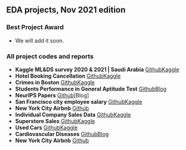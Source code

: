 ## EDA projects, Nov 2021 edition

### Best Project Award
- We will add it soon.

### All project codes and reports

- **Kaggle ML&DS survey 2020 & 2021 | Saudi Arabia** [Github](https://www.kaggle.com/amalalthaqafi/explore-ml-ds-survey-2020-2021-saudi-arabia)[Kaggle](https://github.com/iamal95/2021-Kaggle-Machine-Learning-Data-Science-Survey)
- **Hotel Booking Cancellation** [Github](https://github.com/NoraAlsaadi/Hotel_Booking_Cancellation_Prediction-EDA-)[Kaggle](https://www.kaggle.com/noramoh/hotel-booking-cancellation-eda)
- **Crimes in Boston** [Github](https://github.com/Ohood-Alharbi/EDA-Crime-in-Boston-)[Kaggle](https://www.kaggle.com/ohoodalsohaime/eda-crimes-in-boston-4beginners)
- **Students Performance in General Aptitude Test** [Github](https://github.com/Maithaq/Students-Performance-in-General-Aptitude-Test)[Blog](https://missmaitha95.wixsite.com/my-site/post/manage-your-blog-from-your-live-site)
- **NeurIPS Papers** [Github](https://github.com/ArwaEssa/All-NeurIPS-NIPS-Papers-project-)[Blog]
- **San Francisco city employee salary** [Github](https://github.com/yaarraa11/T5_SDAIA_EDA)[Kaggle](https://www.kaggle.com/yaraaldossary/exploratory-data-analysis-for-s-f-salaries/notebook)
- **New York City Airbnb** [Github](https://github.com/Reem1428/EDA_New-York-City-Airbnb)
- **Individual Company Sales Data** [Github](https://github.com/nadiahajrasiaa/Individual-Company-customer-Data)[Kaggle](https://www.kaggle.com/nadiahajrasi/individual-company-customer-data/notebook?scriptVersionId=80514677)
- **Superstore Sales** [Github](https://github.com/alaa1414-ai/Superstore-Sales-Project)[Kaggle](https://www.kaggle.com/alaaalghmdi/superstore-sales/notebook)
- **Used Cars** [Github](https://github.com/REHAB199/T5-EDA)[Kaggle](https://www.kaggle.com/rehabnawar1234/used-cars-eda/data)
- **Cardiovascular Diseases** [Github](https://github.com/mukhtar2019/cardiovascular_diseases-EDA-)[Blog](https://medium.com/@mukhtar.al.bin.hamad/eda-project-for-cardiovascular-diseases-194d7c8c579a)
- **New York City Airbnb** [Github](https://github.com/Alzabyedi/EDA_Project)
